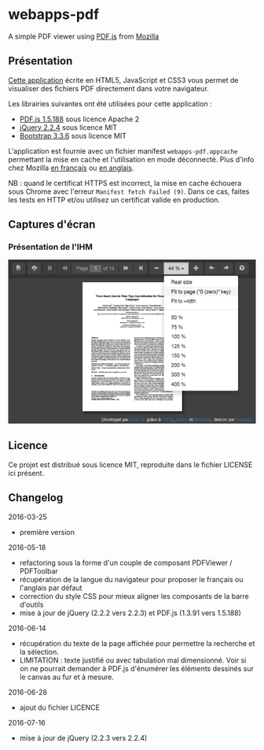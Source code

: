 # webapps-pdf

A simple PDF viewer using [PDF.js](http://mozilla.github.io/pdf.js/) from [Mozilla](https://www.mozilla.org/fr/)

## Présentation

[Cette application](http://techgp.fr/webapps/webapps-pdf.html) écrite en HTML5, JavaScript et CSS3 vous permet de visualiser des fichiers PDF directement dans votre navigateur.

Les librairies suivantes ont été utilisées pour cette application :

- [PDF.js 1.5.188](http://mozilla.github.io/pdf.js/) sous licence Apache 2
- [jQuery 2.2.4](http://jquery.com/) sous licence MIT
- [Bootstrap 3.3.6](http://getbootstrap.com/css/) sous licence MIT

L'application est fournie avec un fichier manifest `webapps-pdf.appcache` permettant la mise en cache et l'utilisation en mode déconnecté. Plus d'info chez Mozilla [en français](https://developer.mozilla.org/fr/docs/Utiliser_Application_Cache) ou [en anglais](https://developer.mozilla.org/en-US/docs/Web/HTML/Using_the_application_cache).

NB : quand le certificat HTTPS est incorrect, la mise en cache échouera sous Chrome avec l'erreur `Manifest fetch Failed (9)`. Dans ce cas, faites les tests en HTTP et/ou utilisez un certificat valide en production.

## Captures d'écran

### Présentation de l'IHM

![Présentation de l'IHM](./screenshots/webapps-pdf-1.png)

## Licence

Ce projet est distribué sous licence MIT, reproduite dans le fichier LICENSE ici présent.

## Changelog

2016-03-25
- première version

2016-05-18
- refactoring sous la forme d'un couple de composant PDFViewer / PDFToolbar
- récupération de la langue du navigateur pour proposer le français ou l'anglais par défaut
- correction du style CSS pour mieux aligner les composants de la barre d'outils
- mise à jour de jQuery (2.2.2 vers 2.2.3) et PDF.js (1.3.91 vers 1.5.188)

2016-06-14
- récupération du texte de la page affichée pour permettre la recherche et la sélection.
- LIMITATION : texte justifié ou avec tabulation mal dimensionné. Voir si on ne pourrait demander à PDF.js d'énumérer les éléments dessinés sur le canvas au fur et à mesure.

2016-06-28
- ajout du fichier LICENCE

2016-07-16
- mise à jour de jQuery (2.2.3 vers 2.2.4)
